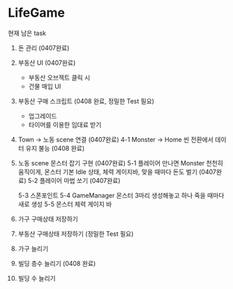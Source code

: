 # LifeGame
 
현재 남은 task
1. 돈 관리 (0407완료)
2. 부동산 UI (0407완료)
	- 부동산 오브젝트 클릭 시
	- 건물 매입 UI
3. 부동산 구매 스크립트 (0408 완료, 정밀한 Test 필요)
	- 업그레이드
	- 타이머를 이용한 임대료 받기
4. Town -> 노동 scene 연결 (0407완료)
	4-1 Monster -> Home 씬 전환에서 데이터 유지 불능 (0408 완료)
5. 노동 scene 몬스터 잡기 구현 (0407완료)
	5-1 플레이어 만나면 Monster 천천히 움직이게, 몬스터 기본 Idle 상태, 체력 게이지바, 맞을 때마다 돈도 벌기 (0407완료)
	5-2 플레이어 마법 쏘기 (0407완료)

	5-3 스폰포인트
	5-4 GameManager 몬스터 3마리 생성해놓고 하나 죽을 때마다 새로 생성
	5-5 몬스터 체력 게이지 바
1. 가구 구매상태 저장하기
2. 부동산 구매상태 저장하기 (정밀한 Test 필요)
6. 가구 늘리기
7. 빌딩 층수 늘리기 (0408 완료)
8. 빌딩 수 늘리기